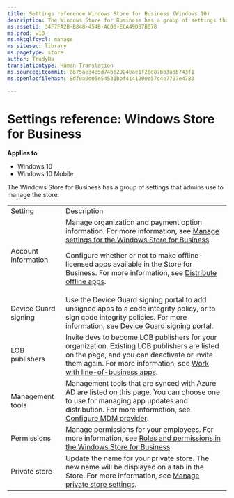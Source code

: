 ```yaml
---
title: Settings reference Windows Store for Business (Windows 10)
description: The Windows Store for Business has a group of settings that admins use to manage the store.
ms.assetid: 34F7FA2B-B848-454B-AC00-ECA49D87B678
ms.prod: w10
ms.mktglfcycl: manage
ms.sitesec: library
ms.pagetype: store
author: TrudyHa
translationtype: Human Translation
ms.sourcegitcommit: 8875ae34c5d74bb2924bae1f20d87bb3adb743f1
ms.openlocfilehash: 8df0a0d05e54531bbf4141200e57c4e7797e4783

---
```


# Settings reference: Windows Store for Business


**Applies to**

-   Windows 10
-   Windows 10 Mobile

The Windows Store for Business has a group of settings that admins use to manage the store.

|                      |                                                                                                                                                                                                                                                                                                                                                                                                                    |
|----------------------|--------------------------------------------------------------------------------------------------------------------------------------------------------------------------------------------------------------------------------------------------------------------------------------------------------------------------------------------------------------------------------------------------------------------|
| Setting              | Description                                                                                                                                                                                                                                                                                                                                                                                                        |
| Account information  | Manage organization and payment option information. For more information, see [Manage settings for the Windows Store for Business](manage-settings-windows-store-for-business.md).<p>Configure whether or not to make offline-licensed apps available in the Store for Business. For more information, see [Distribute offline apps](distribute-offline-apps.md).|
| Device Guard signing | Use the Device Guard signing portal to add unsigned apps to a code integrity policy, or to sign code integrity policies. For more information, see [Device Guard signing portal](device-guard-signing-portal.md).                                                                                                                                                                                                 |
| LOB publishers       | Invite devs to become LOB publishers for your organization. Existing LOB publishers are listed on the page, and you can deactivate or invite them again. For more information, see [Work with line-of-business apps](working-with-line-of-business-apps.md).                                                                                                                                                      |
| Management tools     | Management tools that are synced with Azure AD are listed on this page. You can choose one to use for managing app updates and distribution. For more information, see [Configure MDM provider](configure-mdm-provider-windows-store-for-business.md).                                                                                                                                                                                       |
| Permissions          | Manage permissions for your employees. For more information, see [Roles and permissions in the Windows Store for Business](roles-and-permissions-windows-store-for-business.md).                                                                                                                                                                                                                           |
| Private store        | Update the name for your private store. The new name will be displayed on a tab in the Store. For more information, see [Manage private store settings](manage-private-store-settings.md).                                                                                                                                                                                                                        |

 

 

 








<!--HONumber=Jun16_HO4-->



